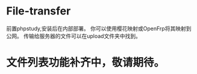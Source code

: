 # File-transfer
前置phpstudy,安装后在内部部署。
你可以使用樱花映射或OpenFrp将其映射到公网。
传输给服务器的文件可以在upload文件夹中找到。
# 文件列表功能补齐中，敬请期待。
